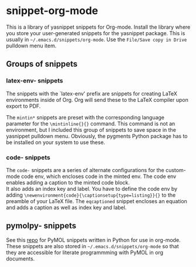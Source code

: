 # snippet-org-mode

This is a library of yasnippet snippets for Org-mode. 
Install the library where you store your user-generated snippets for the yasnippet package. 
This is usually in `~/.emacs.d/snippets/org-mode`. 
Use the `File/Save copy in Drive` pulldown menu item. 

## Groups of snippets

### latex-env- snippets

The snippets with the `latex-env' prefix are snippets for creating LaTeX environments inside of Org. 
Org will send these to the LaTeX compiler upon export to PDF.

The `mintin*` snippets are preset with the corresponding language parameter for the `\mintinline{}{}` command. 
This command is not an environment, but I included this group of snippets to save space in the yasnippet pulldown menu. 
Obviously, the pygments Python package has to be installed on your system to use these.

### code- snippets

The `code-` snippets are a series of alternate configurations for the custom-mode code env, which encloses code in the minted env. 
The code env enables adding a caption to the minted code block.  
It also adds an index key and label. 
You have to define the code env by adding `\newenvironment{code}{\captionsetup{type=listing}}{}` to the preamble of your LaTeX file. 
The `eqcaptioned` snippet encloses an equation and adds a caption as well as index key and label.

## pymolpy- snippets

See this [repo](https://github.com/MooersLab/orgpymolpysnips) for PyMOL snippets written in Python for use in org-mode.
These snippets are also stored in `~/.emacs.d/snippets/org-mode` so that they are accessible for literate programmming with PyMOL in org documents.
